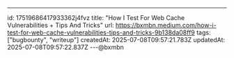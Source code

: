 ---
id: 17519686417933362j4fvz
title: "How I Test For Web Cache Vulnerabilities + Tips And Tricks"
url: https://bxmbn.medium.com/how-i-test-for-web-cache-vulnerabilities-tips-and-tricks-9b138da08ff9
tags: ["bugbounty", "writeup"]
createdAt: 2025-07-08T09:57:21.783Z
updatedAt: 2025-07-08T09:57:22.837Z
---@bxmbn
